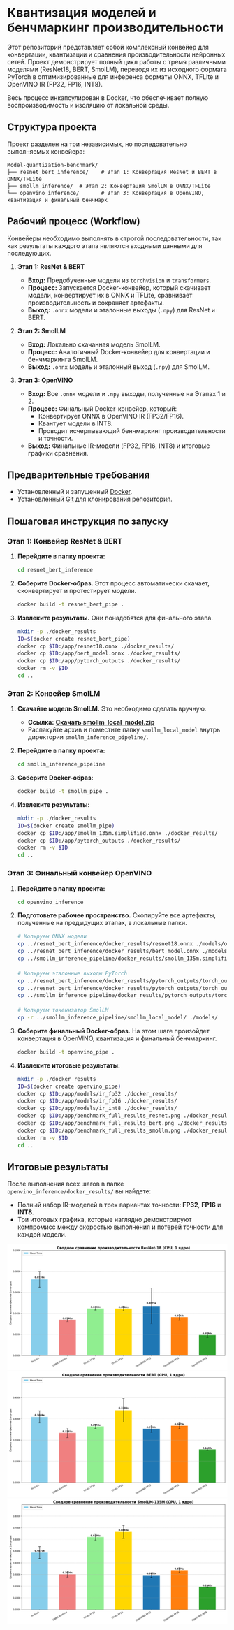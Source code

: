 # Квантизация моделей и бенчмаркинг производительности

Этот репозиторий представляет собой комплексный конвейер для конвертации, квантизации и сравнения производительности нейронных сетей. Проект демонстрирует полный цикл работы с тремя различными моделями (ResNet18, BERT, SmolLM), переводя их из исходного формата PyTorch в оптимизированные для инференса форматы ONNX, TFLite и OpenVINO IR (FP32, FP16, INT8).

Весь процесс инкапсулирован в Docker, что обеспечивает полную воспроизводимость и изоляцию от локальной среды.

## Структура проекта

Проект разделен на три независимых, но последовательно выполняемых конвейера:

```
Model-quantization-benchmark/
├── resnet_bert_inference/    # Этап 1: Конвертация ResNet и BERT в ONNX/TFLite
├── smollm_inference/  # Этап 2: Конвертация SmolLM в ONNX/TFLite
└── openvino_inference/       # Этап 3: Конвертация в OpenVINO, квантизация и финальный бенчмарк
```

## Рабочий процесс (Workflow)

Конвейеры необходимо выполнять в строгой последовательности, так как результаты каждого этапа являются входными данными для последующих.

1.  **Этап 1: ResNet & BERT**
    *   **Вход:** Предобученные модели из `torchvision` и `transformers`.
    *   **Процесс:** Запускается Docker-конвейер, который скачивает модели, конвертирует их в ONNX и TFLite, сравнивает производительность и сохраняет артефакты.
    *   **Выход:** `.onnx` модели и эталонные выходы (`.npy`) для ResNet и BERT.

2.  **Этап 2: SmolLM**
    *   **Вход:** Локально скачанная модель SmolLM.
    *   **Процесс:** Аналогичный Docker-конвейер для конвертации и бенчмаркинга SmolLM.
    *   **Выход:** `.onnx` модель и эталонный выход (`.npy`) для SmolLM.

3.  **Этап 3: OpenVINO**
    *   **Вход:** Все `.onnx` модели и `.npy` выходы, полученные на Этапах 1 и 2.
    *   **Процесс:** Финальный Docker-конвейер, который:
        *   Конвертирует ONNX в OpenVINO IR (FP32/FP16).
        *   Квантует модели в INT8.
        *   Проводит исчерпывающий бенчмаркинг производительности и точности.
    *   **Выход:** Финальные IR-модели (FP32, FP16, INT8) и итоговые графики сравнения.

## Предварительные требования

*   Установленный и запущенный [Docker](https://www.docker.com/get-started).
*   Установленный [Git](https://git-scm.com/downloads) для клонирования репозитория.

## Пошаговая инструкция по запуску

### Этап 1: Конвейер ResNet & BERT

1.  **Перейдите в папку проекта:**
    ```bash
    cd resnet_bert_inference
    ```
2.  **Соберите Docker-образ.** Этот процесс автоматически скачает, сконвертирует и протестирует модели.
    ```bash
    docker build -t resnet_bert_pipe .
    ```
3.  **Извлеките результаты.** Они понадобятся для финального этапа.
    ```bash
    mkdir -p ./docker_results
    ID=$(docker create resnet_bert_pipe)
    docker cp $ID:/app/resnet18.onnx ./docker_results/
    docker cp $ID:/app/bert_model.onnx ./docker_results/
    docker cp $ID:/app/pytorch_outputs ./docker_results/
    docker rm -v $ID
    cd ..
    ```

### Этап 2: Конвейер SmolLM

1.  **Скачайте модель SmolLM.** Это необходимо сделать вручную.
    *   **Ссылка:** [**Скачать smollm_local_model.zip**](https://disk.yandex.ru/d/wbFN_vuhuHj9iA)
    *   Распакуйте архив и поместите папку `smollm_local_model` внутрь директории `smollm_inference_pipeline/`.

2.  **Перейдите в папку проекта:**
    ```bash
    cd smollm_inference_pipeline
    ```
3.  **Соберите Docker-образ:**
    ```bash
    docker build -t smollm_pipe .
    ```
4.  **Извлеките результаты:**
    ```bash
    mkdir -p ./docker_results
    ID=$(docker create smollm_pipe)
    docker cp $ID:/app/smollm_135m.simplified.onnx ./docker_results/
    docker cp $ID:/app/pytorch_outputs ./docker_results/
    docker rm -v $ID
    cd ..
    ```

### Этап 3: Финальный конвейер OpenVINO

1.  **Перейдите в папку проекта:**
    ```bash
    cd openvino_inference
    ```
2.  **Подготовьте рабочее пространство.** Скопируйте все артефакты, полученные на предыдущих этапах, в локальные папки.
    ```bash
    # Копируем ONNX модели
    cp ../resnet_bert_inference/docker_results/resnet18.onnx ./models/onnx/
    cp ../resnet_bert_inference/docker_results/bert_model.onnx ./models/onnx/
    cp ../smollm_inference_pipeline/docker_results/smollm_135m.simplified.onnx ./models/onnx/smollm_135m.onnx

    # Копируем эталонные выходы PyTorch
    cp ../resnet_bert_inference/docker_results/pytorch_outputs/torch_output_resnet.npy ./data/pytorch_outputs/
    cp ../resnet_bert_inference/docker_results/pytorch_outputs/torch_output_bert.npy ./data/pytorch_outputs/
    cp ../smollm_inference_pipeline/docker_results/pytorch_outputs/torch_output_smollm.npy ./data/pytorch_outputs/

    # Копируем токенизатор SmolLM
    cp -r ../smollm_inference_pipeline/smollm_local_model/ ./models/
    ```
3.  **Соберите финальный Docker-образ.** На этом шаге произойдет конвертация в OpenVINO, квантизация и финальный бенчмаркинг.
    ```bash
    docker build -t openvino_pipe .
    ```
4.  **Извлеките итоговые результаты:**
    ```bash
    mkdir -p ./docker_results
    ID=$(docker create openvino_pipe)
    docker cp $ID:/app/models/ir_fp32 ./docker_results/
    docker cp $ID:/app/models/ir_fp16 ./docker_results/
    docker cp $ID:/app/models/ir_int8 ./docker_results/
    docker cp $ID:/app/benchmark_full_results_resnet.png ./docker_results/
    docker cp $ID:/app/benchmark_full_results_bert.png ./docker_results/
    docker cp $ID:/app/benchmark_full_results_smollm.png ./docker_results/
    docker rm -v $ID
    cd ..
    ```

## Итоговые результаты

После выполнения всех шагов в папке `openvino_inference/docker_results/` вы найдете:
*   Полный набор IR-моделей в трех вариантах точности: **FP32**, **FP16** и **INT8**.
*   Три итоговых графика, которые наглядно демонстрируют компромисс между скоростью выполнения и потерей точности для каждой модели.

![График для Resnet-18](summary_performance_resnet.png)
![График для BERT](summary_performance_bert.png)
![График для SmolLM-135M](summary_performance_smollm.png)
